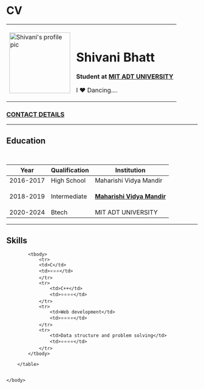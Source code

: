 # CV
<html>
    <head>
        <title>ShivaniBhatt</title>
    </head>
    <body>
        <table cellspacing="20">
            <tr>
                    <td>       
                    <img widht="140" height ="160" src="C:\Users\Lenovo\Downloads\215804006_343543587231638_3413642469832174110_n-modified.png"alt="Shivani's profile pic">
                    </td>
                    <td><br>
                    <h1><b>Shivani Bhatt</b></h1>
                    <strong><p>Student at  <a href ="https://www.mituniversity.edu.in"> MIT ADT UNIVERSITY</a></p></strong>
                    <p>I ❤ Dancing....</p>
                    </td>
            </tr>
        </table >  
        <h3><b><a href="C:\Users\Lenovo\Desktop\HTML\html 7.html" >CONTACT DETAILS</a></b></h3>
        <hr noshade>
         <h2>Education</h2>
        <br>
        <table cellspacing="15">
            <thead>
            <tr>
                <th><b>Year</b></th>
                <th><b>Qualification</b></th>
                <th><b>Institution</b></th>
            </tr>
            </thead>
            <tbody>
                <tr>
                    <td>2016-2017</td>
                    <td>High School</td>
                    <td>Maharishi Vidya Mandir</td>
                </tr>
                <tr>
                    <td>2018-2019</td>
                    <td>Intermediate</td>
                    <td><strong><p><a href="http://www.maharishividyamandirch.com">Maharishi Vidya Mandir</a></p></strong></td>
                </tr>
                <tr>
                    <td>2020-2024</td>
                    <td>Btech</td>
                    <td>MIT ADT UNIVERSITY</td>
                </tr>
            </tbody>
        </table>
        <hr noshade>
        <h2>Skills</h2>
        <table cellspacing="20">
            
            <tbody>
                <tr>
                <td>C</td>
                <td>⭐⭐⭐</td>
                </tr>
                <tr>
                    <td>C++</td>
                    <td>⭐⭐⭐⭐</td>
                </tr>
                <tr>
                    <td>Web development</td>
                    <td>⭐⭐⭐⭐</td>
                </tr>
                <tr>
                    <td>Data structure and problem solving</td>
                    <td>⭐⭐⭐⭐</td>
                </tr>
            </tbody>
            
        </table>


    </body>
</html>
